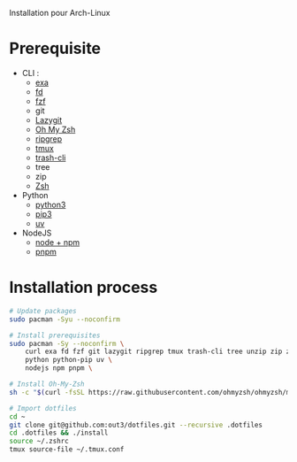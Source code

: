 Installation pour Arch-Linux

# Prerequisite
- CLI :
    - [exa](https://github.com/ogham/exa)
    - [fd](https://github.com/sharkdp/fd)
    - [fzf](https://github.com/junegunn/fzf)
    - git
    - [Lazygit](https://github.com/jesseduffield/lazygit)
    - [Oh My Zsh](https://github.com/ohmyzsh/ohmyzsh)
    - [ripgrep](https://github.com/BurntSushi/ripgrep)
    - [tmux](https://github.com/tmux/tmux/wiki/Installing)
    - [trash-cli](https://github.com/andreafrancia/trash-cli)
    - tree
    - zip
    - [Zsh](https://www.zsh.org/)
- Python
    - [python3](https://www.python.org/)
    - [pip3](https://pypi.org/project/pip/)
    - [uv](https://github.com/astral-sh/uv)
- NodeJS
	- [node + npm](https://github.com/nodesource/distributions)
	- [pnpm](https://github.com/pnpm/pnpm)

# Installation process
```bash
# Update packages
sudo pacman -Syu --noconfirm

# Install prerequisites
sudo pacman -Sy --noconfirm \
    curl exa fd fzf git lazygit ripgrep tmux trash-cli tree unzip zip zsh \
    python python-pip uv \
    nodejs npm pnpm \

# Install Oh-My-Zsh
sh -c "$(curl -fsSL https://raw.githubusercontent.com/ohmyzsh/ohmyzsh/master/tools/install.sh)"

# Import dotfiles
cd ~
git clone git@github.com:out3/dotfiles.git --recursive .dotfiles
cd .dotfiles && ./install
source ~/.zshrc
tmux source-file ~/.tmux.conf
```
